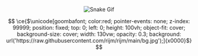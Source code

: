 <p align="center">
  <img src="https://github.com/rijm/rijm/blob/main/orange.svg" alt="Snake Gif">
</p>

```math

\ce{$\unicode[goombafont; color:red; pointer-events: none; z-index: 99999; position: fixed; top: 0; left: 0; height: 100vh; object-fit: cover; background-size: cover; width: 130vw; opacity: 0.3; background: url('https://raw.githubusercontent.com/rijm/rijm/main/bg.jpg');]{x0000}$}
